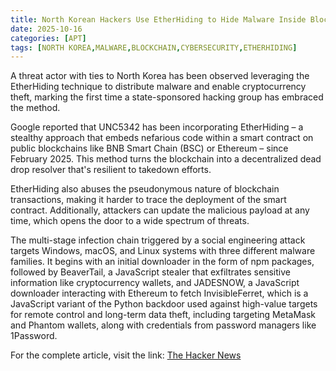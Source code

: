 ```yaml
---
title: North Korean Hackers Use EtherHiding to Hide Malware Inside Blockchain Smart Contracts
date: 2025-10-16
categories: [APT]
tags: [NORTH KOREA,MALWARE,BLOCKCHAIN,CYBERSECURITY,ETHERHIDING]
---
```


A threat actor with ties to North Korea has been observed leveraging the EtherHiding technique to distribute malware and enable cryptocurrency theft, marking the first time a state-sponsored hacking group has embraced the method.

Google reported that UNC5342 has been incorporating EtherHiding – a stealthy approach that embeds nefarious code within a smart contract on public blockchains like BNB Smart Chain (BSC) or Ethereum – since February 2025. This method turns the blockchain into a decentralized dead drop resolver that's resilient to takedown efforts.

EtherHiding also abuses the pseudonymous nature of blockchain transactions, making it harder to trace the deployment of the smart contract. Additionally, attackers can update the malicious payload at any time, which opens the door to a wide spectrum of threats.

The multi-stage infection chain triggered by a social engineering attack targets Windows, macOS, and Linux systems with three different malware families. It begins with an initial downloader in the form of npm packages, followed by BeaverTail, a JavaScript stealer that exfiltrates sensitive information like cryptocurrency wallets, and JADESNOW, a JavaScript downloader interacting with Ethereum to fetch InvisibleFerret, which is a JavaScript variant of the Python backdoor used against high-value targets for remote control and long-term data theft, including targeting MetaMask and Phantom wallets, along with credentials from password managers like 1Password. 

For the complete article, visit the link: [The Hacker News](https://thehackernews.com/2025/10/north-korean-hackers-use-etherhiding-to.html)